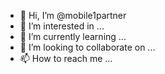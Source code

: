 - 👋 Hi, I’m @mobile1partner
- 👀 I’m interested in ...
- 🌱 I’m currently learning ...
- 💞️ I’m looking to collaborate on ...
- 📫 How to reach me ...

<!---
mobile1partner/mobile1partner is a ✨ special ✨ repository because its `README.md` (this file) appears on your GitHub profile.
You can click the Preview link to take a look at your changes.
--->
